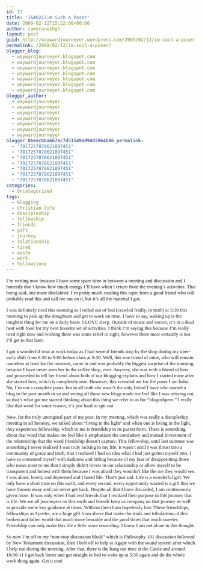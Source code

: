 ```yaml
---
id: 17
title: 'I&#8217;m Such a Poser'
date: 2009-02-12T15:22:00+00:00
author: cameroneshgh
layout: post
guid: http://waywardjourneyer.wordpress.com/2009/02/12/im-such-a-poser
permalink: /2009/02/12/im-such-a-poser/
blogger_blog:
  - waywardjourneyer.blogspot.com
  - waywardjourneyer.blogspot.com
  - waywardjourneyer.blogspot.com
  - waywardjourneyer.blogspot.com
  - waywardjourneyer.blogspot.com
  - waywardjourneyer.blogspot.com
  - waywardjourneyer.blogspot.com
blogger_author:
  - waywardjourneyer
  - waywardjourneyer
  - waywardjourneyer
  - waywardjourneyer
  - waywardjourneyer
  - waywardjourneyer
  - waywardjourneyer
blogger_0beecbba667ac7d51549a09dd2864606_permalink:
  - "7017257878621897451"
  - "7017257878621897451"
  - "7017257878621897451"
  - "7017257878621897451"
  - "7017257878621897451"
  - "7017257878621897451"
  - "7017257878621897451"
categories:
  - Uncategorized
tags:
  - blogging
  - Christian life
  - discipleship
  - fellowship
  - friends
  - gift
  - journey
  - relationship
  - tired
  - waste
  - work
  - Yellowstone
---
```

<span style="font-family:trebuchet ms;font-size:small;">I&#8217;m writing now because I have some spare time in between a meeting and discussion and I honestly don&#8217;t know how much energy I&#8217;ll have when I return from the evening&#8217;s activities. That being said, one more disclaimer. I&#8217;m pretty much stealing this topic from a good friend who will probably read this and call me out on it, but it&#8217;s all the material I got.</span>
  
<span style="font-family:trebuchet ms;font-size:small;">I was definitely tired this morning as I rolled out of bed (crawled frailly, in truth) at 5:30 this morning to pick up the doughnuts and get to work on time. I have to say, waking up is the toughest thing for me on a daily basis. I LOVE sleep. Outside of music and soccer, it&#8217;s in a dead heat with food for my next favorite set of activities. I think I&#8217;m saying this because I&#8217;m really tired right now and wishing there was some relief in sight, however there most certainly is not. I&#8217;ll get to that later.</span>
  
<span style="font-family:trebuchet ms;font-size:small;">I got a wonderful treat at work today as I had several friends stop by the shop during my uber-early shift from 6:30 to 9:00 before class at 9:30. Well, this one friend of mine, who will remain nameless at least for the moment, came in and was probably the biggest surprise of the morning because I have never seen her in the coffee shop, </span><span style="font-family:trebuchet ms;font-size:small;font-style:italic;">ever</span><span style="font-family:trebuchet ms;font-size:small;">. Anyway, she was with a friend of hers and proceeded to tell her friend about both of our blogging exploits and how I started mine after she started hers, which is completely true. However, this revealed me for the poser I am haha. No, I&#8217;m not a complete poser, but in all truth she wasn&#8217;t the only friend I have who started a blog in the past month or so and seeing all those new blogs made me feel like I was missing out, so that&#8217;s what got me started thinking about this thing we refer to as the &#8220;blogoshpere.&#8221; I really like that word for some reason, it&#8217;s just hard to spit out.</span>
  
<span style="font-family:trebuchet ms;font-size:small;">Now, for the truly unoriginal part of my post. In my meeting, which was really a discipleship meeting in all honesty, we talked about &#8220;living in the light&#8221; and when one is living in the light, they experience fellowship, which to me is friendship in its purest form. There is something about that word that makes me feel like it emphasizes the comradery and mutual investment of the relationship that the word friendship doesn&#8217;t capture. This fellowship, until last summer was something I never realized I was truly lacking in my life. It wasn&#8217;t until I was thrust into a community of grace and truth, that I realized I had no idea what I had just gotten myself into. I have so contented myself with darkness and hiding because of my fear of disappointing those who mean most to me that I simply didn&#8217;t invest in our relationship or allow myself to be transparent and honest with them because I was afraid they wouldn&#8217;t like the me they would see. I was alone, lonely and depressed and I hated life. That&#8217;s just sad. Life is a wonderful gift. We only have a short time on this earth, and every second, every opportunity wasted is a gift that we have thrown away and can never get back. Despite all that I have discarded, I am continuously given more. It was only when I had real friends that I realized their purpose in this journey that is life. We are all journeyers on this earth and friends keep us company on that journey as well as provide some key guidance at times. Without them I am hopelessly lost. These friendships, fellowships as I prefer, are a huge gift from above that make the trials and tribulations of this broken and fallen world that much more bearable and the good times that much sweeter. Friendship can only make this life a little more rewarding. I know I am not alone in this thought.</span>
  
<span style="font-family:trebuchet ms;font-size:small;">So now I&#8217;m off to my &#8220;non-stop discussion block&#8221; which is Philosophy 101 discussion followed by New Testament discussion, then I bolt off to help at Agape with the sound system after which I help run during the meeting. After that, there is the hang out time at the Castle and around 10:30-11 I get back home and get straight to bed to wake up at 5:30 again and do the whole work thing again. Get it son!</span>
